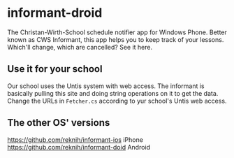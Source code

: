 informant-droid
=============

The Christan-Wirth-School schedule notifier app for Windows Phone.
Better known as CWS Informant, this app helps you to keep track of your lessons. Which'll change, which are cancelled? See it here.

Use it for your school
----------------------
Our school uses the Untis system with web access. The informant is basically pulling this site and doing string operations on it to get the data. Change the URLs in `Fetcher.cs` according to yur school's Untis web access.

The other OS' versions
----------------------

https://github.com/reknih/informant-ios iPhone
https://github.com/reknih/informant-doid Android
